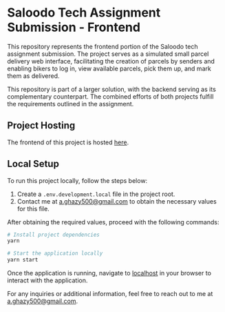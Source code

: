 # Saloodo Tech Assignment Submission - Frontend

This repository represents the frontend portion of the Saloodo tech assignment submission. The project serves as a simulated small parcel delivery web interface, facilitating the creation of parcels by senders and enabling bikers to log in, view available parcels, pick them up, and mark them as delivered.

This repository is part of a larger solution, with the backend serving as its complementary counterpart. The combined efforts of both projects fulfill the requirements outlined in the assignment.

## Project Hosting

The frontend of this project is hosted [here](https://main.d7wivcv3ci0b3.amplifyapp.com).

## Local Setup

To run this project locally, follow the steps below:

1. Create a `.env.development.local` file in the project root.
2. Contact me at [a.ghazy500@gmail.com](mailto:a.ghazy500@gmail.com) to obtain the necessary values for this file.

After obtaining the required values, proceed with the following commands:

```bash
# Install project dependencies
yarn

# Start the application locally
yarn start
```

Once the application is running, navigate to [localhost](http://localhost:3000) in your browser to interact with the application.

For any inquiries or additional information, feel free to reach out to me at [a.ghazy500@gmail.com](mailto:a.ghazy500@gmail.com).